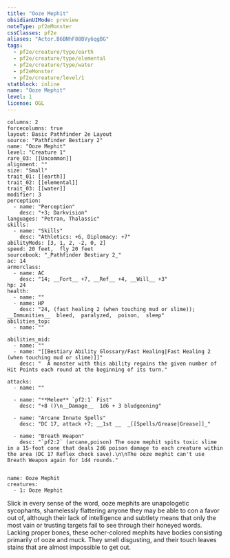 ```yaml
---
title: "Ooze Mephit"
obsidianUIMode: preview
noteType: pf2eMonster
cssClasses: pf2e
aliases: "Actor.B6BNhF88BVy6qgBG" 
tags:
  - pf2e/creature/type/earth
  - pf2e/creature/type/elemental
  - pf2e/creature/type/water
  - pf2eMonster
  - pf2e/creature/level/1
statblock: inline
name: "Ooze Mephit"
level: 1
license: OGL
---
```


```statblock
columns: 2
forcecolumns: true
layout: Basic Pathfinder 2e Layout
source: "Pathfinder Bestiary 2"
name: "Ooze Mephit"
level: "Creature 1"
rare_03: [[Uncommon]]
alignment: ""
size: "Small"
trait_01: [[earth]]
trait_02: [[elemental]]
trait_03: [[water]]
modifier: 3
perception:
  - name: "Perception"
    desc: "+3; Darkvision"
languages: "Petran, Thalassic"
skills:
  - name: "Skills"
    desc: "Athletics: +6, Diplomacy: +7"
abilityMods: [3, 1, 2, -2, 0, 2]
speed: 20 feet,  fly 20 feet
sourcebook: "_Pathfinder Bestiary 2_"
ac: 14
armorclass:
  - name: AC
    desc: "14; __Fort__ +7, __Ref__ +4, __Will__ +3"
hp: 24
health:
  - name: ""
  - name: HP
    desc: "24, (fast healing 2 (when touching mud or slime)); __Immunities__  bleed,  paralyzed,  poison,  sleep"
abilities_top:
  - name: ""

abilities_mid:
  - name: ""
  - name: "[[Bestiary Ability Glossary/Fast Healing|Fast Healing 2 (when touching mud or slime)]]"
    desc: "  A monster with this ability regains the given number of Hit Points each round at the beginning of its turn."

attacks:
  - name: ""

  - name: "**Melee** `pf2:1` Fist"
    desc: "+8 ()\n__Damage__  1d6 + 3 bludgeoning"

  - name: "Arcane Innate Spells"
    desc: "DC 17, attack +7; __1st __  _[[Spells/Grease|Grease]]_"

  - name: "Breath Weapon"
    desc: "`pf2:2` (arcane,poison) The ooze mephit spits toxic slime in a 15-foot cone that deals 2d6 poison damage to each creature within the area (DC 17 Reflex check save).\n\nThe ooze mephit can't use Breath Weapon again for 1d4 rounds."
 
```

```encounter-table
name: Ooze Mephit
creatures:
  - 1: Ooze Mephit
```



Slick in every sense of the word, ooze mephits are unapologetic sycophants, shamelessly flattering anyone they may be able to con a favor out of, although their lack of intelligence and subtlety means that only the most vain or trusting targets fail to see through their honeyed words. Lacking proper bones, these ocher-colored mephits have bodies consisting primarily of ooze and muck. They smell disgusting, and their touch leaves stains that are almost impossible to get out.
